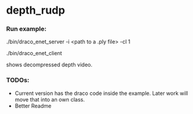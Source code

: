 # depth_rudp



### Run example:

./bin/draco_enet_server -i <path to a .ply file> -cl 1 


./bin/draco_enet_client


shows decompressed depth video.


### TODOs:

- Current version has the draco code inside the example. Later work will move that into an own class.
- Better Readme
